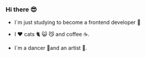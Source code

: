 ### Hi there :sunglasses:

- I´m just studying to become a frontend developer :sunflower:

- I :heart:
  cats :cat2: :smiley_cat: :smirk_cat: and
  coffee :coffee:.
- I´m a dancer :dancer:and an artist :art:.

<!--
**katja-roehlig/katja-roehlig** is a ✨ _special_ ✨ repository because its `README.md` (this file) appears on your GitHub profile.

Here are some ideas to get you started:

- 🔭 I’m currently working on ...
- 🌱 I’m currently learning ...
- 👯 I’m looking to collaborate on ...
- 🤔 I’m looking for help with ...
- 💬 Ask me about ...
- 📫 How to reach me: ...
- 😄 Pronouns: ...
- ⚡ Fun fact: ...
-->
